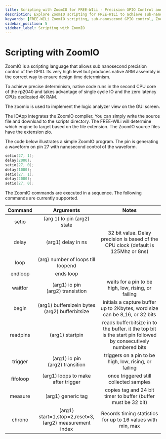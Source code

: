 ```yaml
---
title: Scripting with ZoomIO for FREE-WILi - Precision GPIO Control and Integration
description: Explore ZoomIO scripting for FREE-WILi to achieve sub-nanosecond GPIO control with native ARM assembly. Learn about ZoomIO commands, integration with the IOApp, and how to write and execute scripts for precise digital waveform generation.
keywords: [FREE-WILi ZoomIO scripting, sub-nanosecond GPIO control, ZoomIO commands, ARM assembly for GPIO, FREE-WILi IOApp integration, ZoomIO examples, precision waveform generation]
sidebar_position: 5
sidebar_label: Scripting with ZoomIO
---
```


# Scripting with ZoomIO

ZoomIO is a scripting language that allows sub nanosecond precision control of the GPIO. Its very high level but produces native ARM assembly in the correct way to ensure design time determinism.

To achieve precise determinism, native code runs in the second CPU core of the rp2040 and takes advantage of single cycle IO and the zero latency CPUs dedicated 4K RAM.

The zoomio is used to implement the logic analyzer view on the GUI screen. 

The IOApp integrates the ZoomIO compiler. You can simply write the source file and download to the scripts directory. The FREE-WILi will determine which engine to target based on the file extension. The ZoomIO source files have the extension zio.

The code below illustrates a simple ZoomIO program. The pin is generating a waveform on pin 27 with nanosecond control of the waveform.

```cpp
setio(27, 1);
delay(2000);
setio(27, 0);
delay(1000);
setio(27, 1);
delay(2000);
setio(27, 0);
```

The ZoomIO commands are executed in a sequence. The following commands are currently supported.

| **Command** 	|                        **Arguments**                        	    |                                                   **Notes**                                                   	|
|:-----------:	|:-----------------------------------------------------------:	    |:-------------------------------------------------------------------------------------------------------------:	|
|    setio    	|                 (arg 1) Io pin (arg2) state                 	    |                                                                                                               	|
|    delay    	|                      (arg1) delay in ns                     	    |               32 bit value. Delay precision is based of the CPU clock (default is 125Mhz or 8ns)              	|
|     loop    	|              (arg) number of loops till loopend             	    |                                                                                                               	|
|   endloop   	|                          ends loop                          	    |                                                                                                               	|
|   waitfor   	|             (arg1) io pin <br/> (arg2) transistion                |                              waits for a pin to be high, low, rising, or failing                              	|
|    begin    	|      (arg1) buffersizein bytes <br/> (arg2) bufferbitsize         |                   initials a capture buffer up to 2Kbytes, word size can be 8,16, or 32 bits                  	|
|   readpins  	|                       (arg1) startpin                       	    | reads bufferbitsize in to the buffer. it the top bit is the start pin followed by consecutively numbered bits 	|
|   trigger   	|              (arg1) io pin <br/> (arg2) transition                |                             triggers on a pin to be high, low, rising, or failing                             	|
|   fifoloop  	|              (arg1) loops to make after trigger             	    |                                     once triggered still collected samples                                    	|
|   measure   	|                      (arg1) generic tag                     	    |                         copies tag and 24 bit timer to buffer (buffer must be 32 bit)                         	|
|    chrono   	| (arg1) start=1,stop=2,reset=3, <br/> (arg2)  measurement index    |                          Records timing statistics for up to 16 values with min, max                          	|